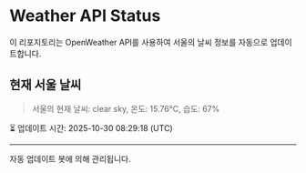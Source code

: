 
# Weather API Status

이 리포지토리는 OpenWeather API를 사용하여 서울의 날씨 정보를 자동으로 업데이트합니다.

## 현재 서울 날씨
> 서울의 현재 날씨: clear sky, 온도: 15.76°C, 습도: 67%

⏳ 업데이트 시간: 2025-10-30 08:29:18 (UTC)

---
자동 업데이트 봇에 의해 관리됩니다.
